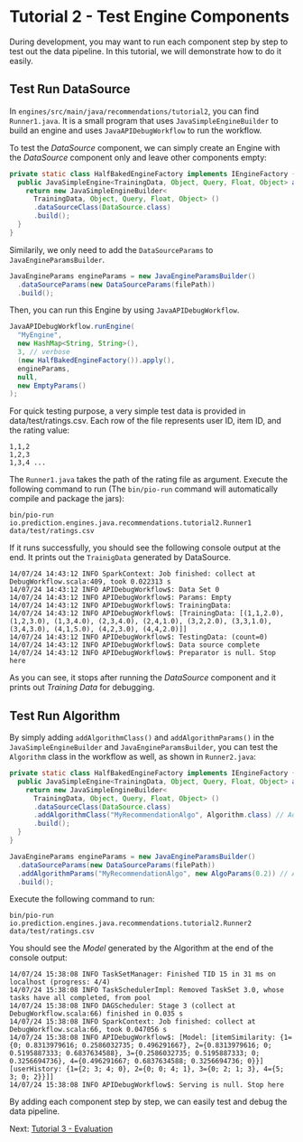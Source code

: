 # Tutorial 2 - Test Engine Components

During development, you may want to run each component step by step to test out the data pipeline. In this tutorial, we will demonstrate how to do it easily.

## Test Run DataSource

In `engines/src/main/java/recommendations/tutorial2`, you can find `Runner1.java`. It is a small program that uses `JavaSimpleEngineBuilder` to build an engine and uses `JavaAPIDebugWorkflow` to run the workflow.

To test the *DataSource* component, we can simply create an Engine with the *DataSource* component only and leave other components empty:

```java
private static class HalfBakedEngineFactory implements IEngineFactory {
  public JavaSimpleEngine<TrainingData, Object, Query, Float, Object> apply() {
    return new JavaSimpleEngineBuilder<
      TrainingData, Object, Query, Float, Object> ()
      .dataSourceClass(DataSource.class)
      .build();
  }
}
```
Similarily, we only need to add the `DataSourceParams` to `JavaEngineParamsBuilder`.

```java
JavaEngineParams engineParams = new JavaEngineParamsBuilder()
  .dataSourceParams(new DataSourceParams(filePath))
  .build();
```

Then, you can run this Engine by using `JavaAPIDebugWorkflow`.

```java
JavaAPIDebugWorkflow.runEngine(
  "MyEngine",
  new HashMap<String, String>(),
  3, // verbose
  (new HalfBakedEngineFactory()).apply(),
  engineParams,
  null,
  new EmptyParams()
);
```

For quick testing purpose, a very simple test data is provided in data/test/ratings.csv. Each row of the file represents user ID, item ID, and the rating value:

```
1,1,2
1,2,3
1,3,4 ...
```

The `Runner1.java` takes the path of the rating file as argument. Execute the following command to run (The `bin/pio-run` command will automatically compile and package the jars):

```
bin/pio-run io.prediction.engines.java.recommendations.tutorial2.Runner1 data/test/ratings.csv
```

If it runs successfully, you should see the following console output at the end. It prints out the `TrainigData` generated by DataSource.

```
14/07/24 14:43:12 INFO SparkContext: Job finished: collect at DebugWorkflow.scala:409, took 0.022313 s
14/07/24 14:43:12 INFO APIDebugWorkflow$: Data Set 0
14/07/24 14:43:12 INFO APIDebugWorkflow$: Params: Empty
14/07/24 14:43:12 INFO APIDebugWorkflow$: TrainingData:
14/07/24 14:43:12 INFO APIDebugWorkflow$: [TrainingData: [(1,1,2.0), (1,2,3.0), (1,3,4.0), (2,3,4.0), (2,4,1.0), (3,2,2.0), (3,3,1.0), (3,4,3.0), (4,1,5.0), (4,2,3.0), (4,4,2.0)]]
14/07/24 14:43:12 INFO APIDebugWorkflow$: TestingData: (count=0)
14/07/24 14:43:12 INFO APIDebugWorkflow$: Data source complete
14/07/24 14:43:12 INFO APIDebugWorkflow$: Preparator is null. Stop here
```

As you can see, it stops after running the *DataSource* component and it prints out *Training Data* for debugging.

## Test Run Algorithm

By simply adding `addAlgorithmClass()` and `addAlgorithmParams()` in the `JavaSimpleEngineBuilder` and `JavaEngineParamsBuilder`, you can test the `Algorithm` class in the workflow as well, as shown in `Runner2.java`:

```java
private static class HalfBakedEngineFactory implements IEngineFactory {
  public JavaSimpleEngine<TrainingData, Object, Query, Float, Object> apply() {
    return new JavaSimpleEngineBuilder<
      TrainingData, Object, Query, Float, Object> ()
      .dataSourceClass(DataSource.class)
      .addAlgorithmClass("MyRecommendationAlgo", Algorithm.class) // Add Algorithm
      .build();
  }
}
```

```java
JavaEngineParams engineParams = new JavaEngineParamsBuilder()
  .dataSourceParams(new DataSourceParams(filePath))
  .addAlgorithmParams("MyRecommendationAlgo", new AlgoParams(0.2)) // Add Algorithm Params
  .build();
```

Execute the following command to run:

```
bin/pio-run io.prediction.engines.java.recommendations.tutorial2.Runner2 data/test/ratings.csv
```

You should see the *Model* generated by the Algorithm at the end of the console output:

```
14/07/24 15:38:08 INFO TaskSetManager: Finished TID 15 in 31 ms on localhost (progress: 4/4)
14/07/24 15:38:08 INFO TaskSchedulerImpl: Removed TaskSet 3.0, whose tasks have all completed, from pool
14/07/24 15:38:08 INFO DAGScheduler: Stage 3 (collect at DebugWorkflow.scala:66) finished in 0.035 s
14/07/24 15:38:08 INFO SparkContext: Job finished: collect at DebugWorkflow.scala:66, took 0.047056 s
14/07/24 15:38:08 INFO APIDebugWorkflow$: [Model: [itemSimilarity: {1={0; 0.8313979616; 0.2586032735; 0.496291667}, 2={0.8313979616; 0; 0.5195887333; 0.6837634588}, 3={0.2586032735; 0.5195887333; 0; 0.3256694736}, 4={0.496291667; 0.6837634588; 0.3256694736; 0}}]
[userHistory: {1={2; 3; 4; 0}, 2={0; 0; 4; 1}, 3={0; 2; 1; 3}, 4={5; 3; 0; 2}}]]
14/07/24 15:38:08 INFO APIDebugWorkflow$: Serving is null. Stop here
```

By adding each component step by step, we can easily test and debug the data pipeline.

Next: [Tutorial 3 - Evaluation](tutorial3-evaluation.md)
